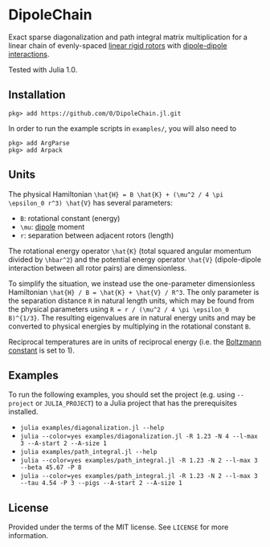 # DipoleChain

Exact sparse diagonalization and path integral matrix multiplication for a linear chain of evenly-spaced [linear rigid rotors](https://en.wikipedia.org/wiki/Rigid_rotor#Quantum_mechanical_linear_rigid_rotor) with [dipole-dipole interactions](https://en.wikipedia.org/wiki/Intermolecular_force#Dipole-dipole_interactions).

Tested with Julia 1.0.


## Installation

```
pkg> add https://github.com/0/DipoleChain.jl.git
```

In order to run the example scripts in `examples/`, you will also need to
```
pkg> add ArgParse
pkg> add Arpack
```


## Units

The physical Hamiltonian `\hat{H} = B \hat{K} + (\mu^2 / 4 \pi \epsilon_0 r^3) \hat{V}` has several parameters:

* `B`: rotational constant (energy)
* `\mu`: [dipole](https://en.wikipedia.org/wiki/Dipole) moment
* `r`: separation between adjacent rotors (length)

The rotational energy operator `\hat{K}` (total squared angular momentum divided by `\hbar^2`) and the potential energy operator `\hat{V}` (dipole-dipole interaction between all rotor pairs) are dimensionless.

To simplify the situation, we instead use the one-parameter dimensionless Hamiltonian `\hat{H} / B = \hat{K} + \hat{V} / R^3`.
The only parameter is the separation distance `R` in natural length units, which may be found from the physical parameters using `R = r / (\mu^2 / 4 \pi \epsilon_0 B)^{1/3}`.
The resulting eigenvalues are in natural energy units and may be converted to physical energies by multiplying in the rotational constant `B`.

Reciprocal temperatures are in units of reciprocal energy (i.e. the [Boltzmann constant](https://en.wikipedia.org/wiki/Boltzmann_constant) is set to 1).


## Examples

To run the following examples, you should set the project (e.g. using `--project` or `JULIA_PROJECT`) to a Julia project that has the prerequisites installed.

* `julia examples/diagonalization.jl --help`
* `julia --color=yes examples/diagonalization.jl -R 1.23 -N 4 --l-max 3 --A-start 2 --A-size 1`
* `julia examples/path_integral.jl --help`
* `julia --color=yes examples/path_integral.jl -R 1.23 -N 2 --l-max 3 --beta 45.67 -P 8`
* `julia --color=yes examples/path_integral.jl -R 1.23 -N 2 --l-max 3 --tau 4.54 -P 3 --pigs --A-start 2 --A-size 1`


## License

Provided under the terms of the MIT license.
See `LICENSE` for more information.

